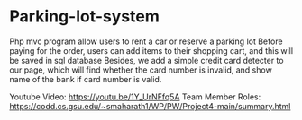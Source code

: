 # Parking-lot-system
Php mvc program allow users to rent a car or reserve a parking lot
Before paying for the order, users can add items to their shopping cart, and this will be saved in sql database
Besides, we add a simple credit card detecter to our page, which will find whether the card number is invalid, and show name of the bank if card number is valid.

Youtube Video: https://youtu.be/1Y_UrNFfq5A
Team Member Roles: https://codd.cs.gsu.edu/~smaharath1/WP/PW/Project4-main/summary.html
